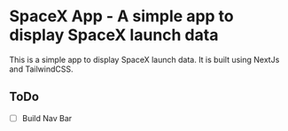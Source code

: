 # SpaceX App - A simple app to display SpaceX launch data

This is a simple app to display SpaceX launch data. It is built using NextJs and TailwindCSS.

## ToDo

- [ ] Build Nav Bar
